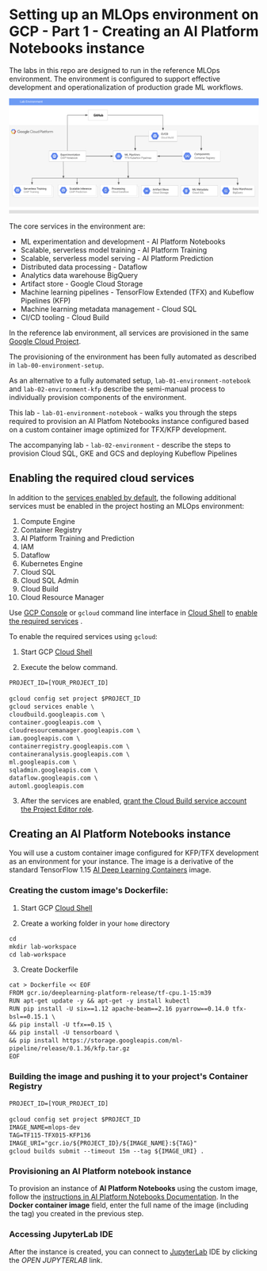 # Setting up an MLOps environment on GCP - Part 1 - Creating an AI Platform Notebooks instance

The labs in this repo are designed to run in the reference MLOps environment. The environment is configured to support effective development and operationalization of production grade ML workflows.

![Reference topolgy](/images/lab_300.png)

The core services in the environment are:
- ML experimentation and development - AI Platform Notebooks 
- Scalable, serverless model training - AI Platform Training  
- Scalable, serverless model serving - AI Platform Prediction 
- Distributed data processing - Dataflow  
- Analytics data warehouse BigQuery 
- Artifact store - Google Cloud Storage 
- Machine learning pipelines - TensorFlow Extended (TFX) and Kubeflow Pipelines (KFP)
- Machine learning metadata  management - Cloud SQL
- CI/CD tooling - Cloud Build
    
In the reference lab environment, all services are provisioned in the same [Google Cloud Project](https://cloud.google.com/storage/docs/projects). 

The provisioning of the environment has been fully automated as described in `lab-00-environment-setup`.  

As an alternative to a fully automated setup, `lab-01-environment-notebook` and `lab-02-environment-kfp` describe the semi-manual process to individually provision components of the environment.

This lab - `lab-01-environment-notebook` - walks you through the steps required to provision  an AI Platfom Notebooks instance configured based on a custom container image optimized for TFX/KFP development.

The accompanying lab - `lab-02-environment` - describe the steps to provision Cloud SQL, GKE and GCS and deploying Kubeflow Pipelines

## Enabling the required cloud services

In addition to the [services enabled by default](https://cloud.google.com/service-usage/docs/enabled-service), the following additional services must be enabled in the project hosting an MLOps environment:

1. Compute Engine
1. Container Registry
1. AI Platform Training and Prediction
1. IAM
1. Dataflow
1. Kubernetes Engine
1. Cloud SQL
1. Cloud SQL Admin
1. Cloud Build
1. Cloud Resource Manager

Use [GCP Console](https://console.cloud.google.com/) or `gcloud` command line interface in [Cloud Shell](https://cloud.google.com/shell/docs/) to [enable the required services](https://cloud.google.com/service-usage/docs/enable-disable) . 

To enable the required services using `gcloud`:
1. Start GCP [Cloud Shell](https://cloud.google.com/shell/docs/)

2. Execute the below command.
```
PROJECT_ID=[YOUR_PROJECT_ID]

gcloud config set project $PROJECT_ID
gcloud services enable \
cloudbuild.googleapis.com \
container.googleapis.com \
cloudresourcemanager.googleapis.com \
iam.googleapis.com \
containerregistry.googleapis.com \
containeranalysis.googleapis.com \
ml.googleapis.com \
sqladmin.googleapis.com \
dataflow.googleapis.com \
automl.googleapis.com
```

3. After the services are enabled, [grant the Cloud Build service account the Project Editor role](https://cloud.google.com/cloud-build/docs/securing-builds/set-service-account-permissions).


## Creating an **AI Platform Notebooks** instance

You will use a custom container image configured for KFP/TFX development as an environment for your instance. The image is a derivative of the standard TensorFlow 1.15  [AI Deep Learning Containers](https://cloud.google.com/ai-platform/deep-learning-containers/docs/) image.

### Creating the custom image's Dockerfile:

1. Start GCP [Cloud Shell](https://cloud.google.com/shell/docs/)

2. Create a working folder in your `home` directory
```
cd
mkdir lab-workspace
cd lab-workspace
```

3. Create Dockerfile 
```
cat > Dockerfile << EOF
FROM gcr.io/deeplearning-platform-release/tf-cpu.1-15:m39
RUN apt-get update -y && apt-get -y install kubectl
RUN pip install -U six==1.12 apache-beam==2.16 pyarrow==0.14.0 tfx-bsl==0.15.1 \
&& pip install -U tfx==0.15 \
&& pip install -U tensorboard \
&& pip install https://storage.googleapis.com/ml-pipeline/release/0.1.36/kfp.tar.gz
EOF
```

### Building the image and pushing it to your project's **Container Registry**

```
PROJECT_ID=[YOUR_PROJECT_ID]

gcloud config set project $PROJECT_ID
IMAGE_NAME=mlops-dev
TAG=TF115-TFX015-KFP136
IMAGE_URI="gcr.io/${PROJECT_ID}/${IMAGE_NAME}:${TAG}"
gcloud builds submit --timeout 15m --tag ${IMAGE_URI} .
```

### Provisioning an AI Platform notebook instance

To provision an instance of **AI Platform Notebooks** using the custom image, follow the  [instructions in AI Platform Notebooks Documentation](https://cloud.google.com/ai-platform/notebooks/docs/custom-container). In the **Docker container image** field, enter the full name of the image (including the tag) you created in the previous step.



### Accessing JupyterLab IDE

After the instance is created, you can connect to [JupyterLab](https://jupyter.org/) IDE by clicking the *OPEN JUPYTERLAB* link.

